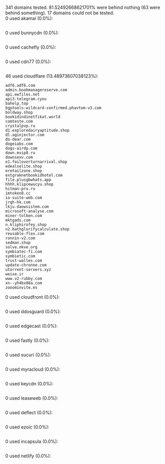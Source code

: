 341 domains tested. 81.52492668621701% were behind nothing (63 were behind something). 17 domains could not be tested.<br>
0 used akamai (0.0%):
```

```

0 used bunnycdn (0.0%):
```

```

0 used cachefly (0.0%):
```

```

0 used cdn77 (0.0%):
```

```

46 used cloudflare (13.48973607038123%):
```
adf6.adf6.com
admin.bookmanagereserve.com
api.ewfiles.net
api3-telegram.cyou
bahelp.top
bgptools-wildcard-confirmed.phavtom-v3.com
boldway.shop
bookidindinetfikat.world
comteste.com
crystalpvp.ru
d1.exploredairyaptitude.shop
dl.aginjector.com
do-dear.com
dogeiabs.com
dogs-airdp.com
down.mvip8.ru
downsexv.com
e1.foiloverturnarrival.shop
edealselite.shop
eretailzone.shop
extgraknetbookidhotel.com
file.plusgbwhats.app
hhhh.klipcewucyu.shop
hitman-pro.ru
imtoken8.cc
io-suite-web.com
jrqh-hk.com
lkju.daowsistem.com
microsoft-analyse.com
miner-tolken.com
mktgads.com
n.kliphirofey.shop
n2.bathglorifycalculate.shop
reusable-flex.com
ronnin-v2.com
sedman.shop
solve.nkve.org
symbiatec-fi.com
symbietic.com
trust-walles.com
update-chronne.com
utorrent-servers.xyz
weixe.ir
www.v2-rubby.com
xn--yh4bx88a.com
zooominvite.es
```

0 used cloudfront (0.0%):
```

```

0 used ddosguard (0.0%):
```

```

0 used edgecast (0.0%):
```

```

0 used fastly (0.0%):
```

```

0 used sucuri (0.0%):
```

```

0 used myracloud (0.0%):
```

```

0 used keycdn (0.0%):
```

```

0 used leaseweb (0.0%):
```

```

0 used deflect (0.0%):
```

```

0 used ezoic (0.0%):
```

```

0 used incapsula (0.0%):
```

```

0 used netlify (0.0%):
```

```
